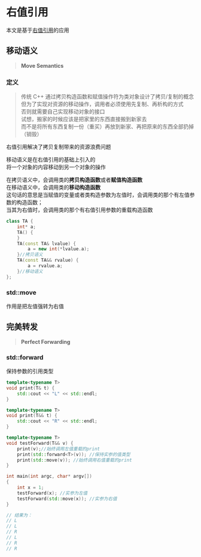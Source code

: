---
---

# 右值引用

本文是基于[右值引用](../基本/引用#左值与右值引用)的应用

## 移动语义

>**Move Semantics**

### 定义

>传统 C++ 通过拷贝构造函数和赋值操作符为类对象设计了拷贝/复制的概念  
>但为了实现对资源的移动操作，调用者必须使用先复制、再析构的方式  
>否则就需要自己实现移动对象的接口  
>试想，搬家的时候应该是把家里的东西直接搬到新家去  
>而不是将所有东西复制一份（重买）再放到新家、再把原来的东西全部扔掉（销毁）  

右值引用解决了拷贝复制带来的资源浪费问题

移动语义是在右值引用的基础上引入的  
将一个对象的内容移动到另一个对象的操作

在拷贝语义中，会调用类的**拷贝构造函数**或者**赋值构造函数**  
在移动语义中，会调用类的**移动构造函数**  
这句话的意思是当赋值的变量或者类构造参数为左值时，会调用类的那个有左值参数的构造函数；  
当其为右值时，会调用类的那个有右值引用参数的重载构造函数

```cpp
class TA {
    int* a;
    TA() {
    }
    TA(const TA& lvalue) {
        a = new int(*lvalue.a);
    }//拷贝语义
    TA(const TA&& rvalue) {
        a = rvalue.a;
    }//移动语义
};
```

### std::move

作用是把左值强转为右值

## 完美转发

>**Perfect Forwarding**

### std::forward

保持参数的引用类型

```cpp
template<typename T>
void print(T& t) {
    std::cout << "L" << std::endl;
}

template<typename T>
void print(T&& t) {
    std::cout << "R" << std::endl;
}

template<typename T>
void testForward(T&& v) {
    print(v);//始终调用左值重载的print
    print(std::forward<T>(v)); //保持实参的值类型
    print(std::move(v)); //始终调用右值重载的print
}

int main(int argc, char* argv[])
{
    int x = 1;
    testForward(x); //实参为左值
    testForward(std::move(x)); //实参为右值
}

// 结果为：
// L
// L
// R
// L
// R
// R
```
